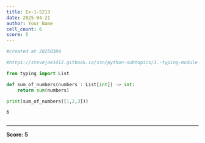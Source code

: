 ```yaml
---
title: Ex-1-5213
date: 2025-04-21
author: Your Name
cell_count: 6
score: 5
---
```


```python
#created at 20250304
```


```python
#https://stevejoe1412.gitbook.io/ssn/python-subtopics/1.-typing-module
```


```python
from typing import List
```


```python
def sum_of_numbers(numbers : List[int]) -> int:
    return sum(numbers)
```


```python
print(sum_of_numbers([1,2,3]))
```

    6



```python

```


---
**Score: 5**
